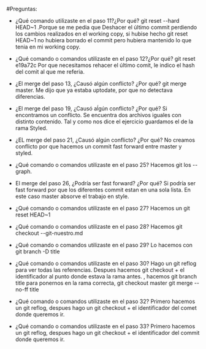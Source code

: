 #Preguntas:

- ¿Qué comando utilizaste en el paso 11?¿Por qué? git reset --hard HEAD~1 .Porque se me pedia que Deshacer el último commit perdiendo los cambios realizados en el working copy, si 
hubise hecho git reset HEAD~1 no hubiera borrado el commit pero hubiera mantenido lo que tenia en mi working copy.

- ¿Qué comando o comandos utilizaste en el paso 12?¿Por qué? git reset e19a72c Por que necesitamos rehacer el último comit, le indico el hash del comit al que me referia. 

- ¿El merge del paso 13, ¿Causó algún conflicto? ¿Por qué? git merge master. Me dijo que ya estaba uptodate, por que no detectava diferencias.

- ¿El merge del paso 19, ¿Causó aĺgún conflicto? ¿Por qué? Si encontramos un conflicto. Se encuentra dos  archivos iguales con distinto contenido. Tal y como nos dice el ejercicio 
guardamos el de la rama Styled.

- ¿EL merge del paso 21, ¿Causó algún conflicto? ¿Por qué?  No creamos conflicto por que hacemos un commit fast forward entre master y styled. 

- ¿Qué comando o comandos utilizaste en el paso 25? Hacemos git los --graph. 

- El merge del paso 26, ¿Podría ser fast forward? ¿Por qué? Si podría ser fast forward por que los diferentes commit estan en una sola lista. En este caso master absorve el trabajo en 
style.

- ¿Qué comando o comandos utilizaste en el paso 27? Hacemos un git reset HEAD~1

- ¿Qué comando o comandos utilizaste en el paso 28? Hacemos git checkout --git-nuestro.md

- ¿Qué comando o comandos utilizaste en el paso 29? Lo hacemos con git branch -D title

- ¿Qué comando o comandos utilizaste en el paso 30? Hago un git reflog para ver todas las referencias.  Despues hacemos git checkout + el identificador  al punto donde estava la rama 
antes. , hacemos git branch title para ponernos en la rama correcta, git checkout master git merge --no-ff title 

- ¿Qué comando o comandos utilizaste en el paso 32? Primero hacemos un git reflog, despues hago un git checkout + el identificador del comet donde queremos ir.

- ¿Qué comando o comandos utilizaste en el paso 33? Primero hacemos un git reflog, despues hago un git checkout + el identificador del commit donde queremos ir. 

